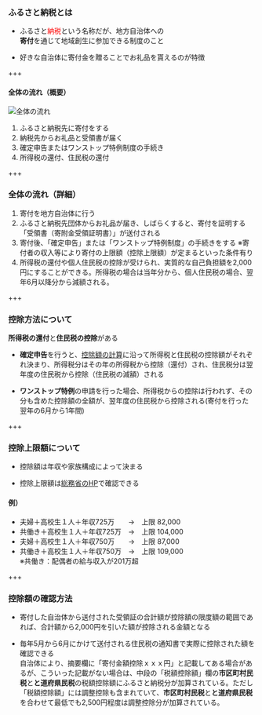 
### ふるさと納税とは
  
- ふるさと<font color="red">納税</font>という名称だが、地方自治体への  
**寄付**を通じて地域創生に参加できる制度のこと  

- 好きな自治体に寄付金を贈ることでお礼品を貰えるのが特徴

+++

#### 全体の流れ（概要）  
![全体の流れ](https://www.satofull.jp/static/packages/default/images/instruction/tax_payment_structure.jpg "全体の流れ")
  
1. ふるさと納税先に寄付をする
2. 納税先からお礼品と受領書が届く
3. 確定申告またはワンストップ特例制度の手続き
4. 所得税の還付、住民税の還付

+++

### 全体の流れ（詳細）  
  
1. 寄付を地方自治体に行う
2. ふるさと納税先団体からお礼品が届き、しばらくすると、寄付を証明する「受領書（寄附金受領証明書）」が送付される
3. 寄付後、「確定申告」または「ワンストップ特例制度」の手続きをする
  ※寄付者の収入等により寄付の上限額（控除上限額）が定まるといった条件有り
4. 所得税の還付や個人住民税の控除が受けられ、実質的な自己負担額を2,000円にすることができる。所得税の場合は当年分から、個人住民税の場合、翌年6月以降分から減額される。

+++

### 控除方法について  
  
**所得税の還付**と**住民税の控除**がある  

- **確定申告**を行うと、[控除額の計算](http://www.soumu.go.jp/main_sosiki/jichi_zeisei/czaisei/czaisei_seido/furusato/mechanism/deduction.html#block01)に沿って所得税と住民税の控除額がそれぞれ決まり、所得税分はその年の所得税から控除（還付）され、住民税分は翌年度の住民税から控除（住民税の減額）される  

- **ワンストップ特例**の申請を行った場合、所得税からの控除は行われず、その分も含めた控除額の全額が、翌年度の住民税から控除される(寄付を行った翌年の6月から1年間)

+++

### 控除上限額について
  
- 控除額は年収や家族構成によって決まる  

- 控除上限額は[総務省のHP](http://www.soumu.go.jp/main_sosiki/jichi_zeisei/czaisei/czaisei_seido/furusato/mechanism/deduction.html#block02)で確認できる
  
#### <div align=left>例）</div>
- 夫婦＋高校生１人＋年収725万　　→　上限  82,000
- 共働き＋高校生１人＋年収725万　→　上限 104,000
- 夫婦＋高校生１人＋年収750万　　→　上限  87,000
- 共働き＋高校生１人＋年収750万　→　上限 109,000  
※共働き：配偶者の給与収入が201万超  

+++

### 控除額の確認方法  

- 寄付した自治体から送付された受領証の合計額が控除額の限度額の範囲であれば、合計額から2,000円を引いた額が控除される金額となる  

- 毎年5月から6月にかけて送付される住民税の通知書で実際に控除された額を確認できる  
自治体により、摘要欄に「寄付金額控除ｘｘｘ円」と記載してある場合があるが、こういった記載がない場合は、中段の「税額控除額」欄の**市区町村民税**と**と道府県民税**の税額控除額にふるさと納税分が加算されている。ただし「税額控除額」には調整控除も含まれていて、**市区町村民税**と**と道府県民税**を合わせて最低でも2,500円程度は調整控除分が加算されている。

